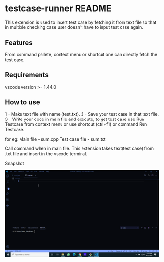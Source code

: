 # testcase-runner README

This extension is used to insert test case by fetching it from text file so that in multiple checking case user doesn't have to input test case again.

## Features

From command pallete, context menu or shortcut one can directly fetch the test case.

## Requirements

vscode version >= 1.44.0

## How to use

1 - Make text file with name (test.txt).
2 - Save your test case in that text file.
3 - Write your code in main file and execute, to get test case use Run Testcase from context menu or use shortcut (ctrl+f1) or command Run Testcase.

for eg:
Main file - sum.cpp
Test case file - sum.txt

Call command when in main file.
This extension takes text(test case) from .txt file and insert in the vscode terminal.

Snapshot

<img src="https://github.com/Fais-007/testcase-runner/blob/master/images/testcase.gif"/>
